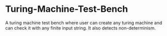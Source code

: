 # Turing-Machine-Test-Bench
A turing machine test bench where user can create any turing machine and can check it with any finite input string. It also detects non-determinism.
